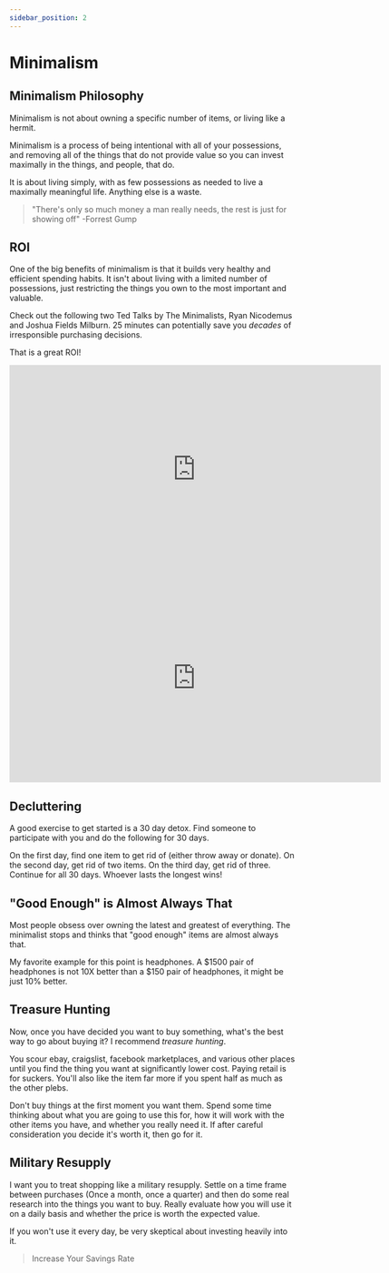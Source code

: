 ```yaml
---
sidebar_position: 2
---
```


# Minimalism

## Minimalism Philosophy

Minimalism is not about owning a specific number of items, or living like a hermit.

Minimalism is a process of being intentional with all of your possessions, and removing all of the things that do not provide value so you can invest maximally in the things, and people, that do.

It is about living simply, with as few possessions as needed to live a maximally meaningful life. Anything else is a waste.

>"There's only so much money a man really needs, the rest is just for showing off" -Forrest Gump

## ROI

One of the big benefits of minimalism is that it builds very healthy and efficient spending habits. It isn't about living with a limited number of possessions, just restricting the things you own to the most important and valuable. 

Check out the following two Ted Talks by The Minimalists, Ryan Nicodemus and Joshua Fields Milburn. 25 minutes can potentially save you *decades* of irresponsible purchasing decisions. 

That is a great ROI!

<iframe width="655" height="368" src="https://www.youtube.com/embed/w7rewjFNiys" title="YouTube video player" frameborder="0" allow="accelerometer; autoplay; clipboard-write; encrypted-media; gyroscope; picture-in-picture" allowfullscreen></iframe>
<iframe width="655" height="368" src="https://www.youtube.com/embed/GgBpyNsS-jU" title="YouTube video player" frameborder="0" allow="accelerometer; autoplay; clipboard-write; encrypted-media; gyroscope; picture-in-picture" allowfullscreen></iframe>

## Decluttering

A good exercise to get started is a 30 day detox. Find someone to participate with you and do the following for 30 days.

On the first day, find one item to get rid of (either throw away or donate). On the second day, get rid of two items. On the third day, get rid of three. Continue for all 30 days. Whoever lasts the longest wins!

## "Good Enough" is Almost Always That

Most people obsess over owning the latest and greatest of everything. The minimalist stops and thinks that "good enough" items are almost always that. 

My favorite example for this point is headphones. A $1500 pair of headphones is not 10X better than a $150 pair of headphones, it might be just 10% better.

## Treasure Hunting

Now, once you have decided you want to buy something, what's the best way to go about buying it? I recommend *treasure hunting*.

You scour ebay, craigslist, facebook marketplaces, and various other places until you find the thing you want at significantly lower cost. Paying retail is for suckers. You'll also like the item far more if you spent half as much as the other plebs.

Don't buy things at the first moment you want them. Spend some time thinking about what you are going to use this for, how it will work with the other items you have, and whether you really need it. If after careful consideration you decide it's worth it, then go for it.

## Military Resupply

I want you to treat shopping like a military resupply. Settle on a time frame between purchases (Once a month, once a quarter) and then do some real research into the things you want to buy. Really evaluate how you will use it on a daily basis and whether the price is worth the expected value.

If you won't use it every day, be very skeptical about investing heavily into it.

>Increase Your Savings Rate